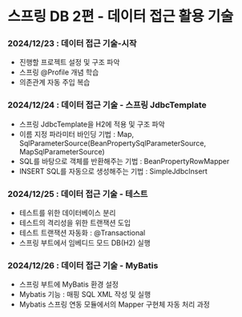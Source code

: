 # 스프링 DB 2편 - 데이터 접근 활용 기술

### 2024/12/23 : 데이터 접근 기술-시작 
- 진행할 프로젝트 설정 및 구조 파악
- 스프링 @Profile 개념 학습
- 의존관계 자동 주입 복습

### 2024/12/24 : 데이터 접근 기술 - 스프링 JdbcTemplate

- 스프링 JdbcTemplate을 H2에 적용 및 구조 파악 
- 이름 지정 파라미터 바인딩 기법 : Map, SqlParameterSource(BeanPropertySqlParameterSource, MapSqlParameterSource)
- SQL를 바탕으로 객체를 반환해주는 기법 : BeanPropertyRowMapper
- INSERT SQL를 자동으로 생성해주는 기법 : SimpleJdbcInsert

### 2024/12/25 : 데이터 접근 기술 - 테스트

- 테스트를 위한 데이터베이스 분리 
- 테스트의 격리성을 위한 트랜잭션 도입 
- 테스트 트랜잭션 자동화 : @Transactional 
- 스프링 부트에서 임베디드 모드 DB(H2) 실행 


### 2024/12/26 : 데이터 접근 기술 - MyBatis 

- 스프링 부트에 MyBatis 환경 설정
- Mybatis 기능 : 매핑 SQL XML 작성 및 실행
- Mybatis 스프링 연동 모듈에서의 Mapper 구현체 자동 처리 과정 
